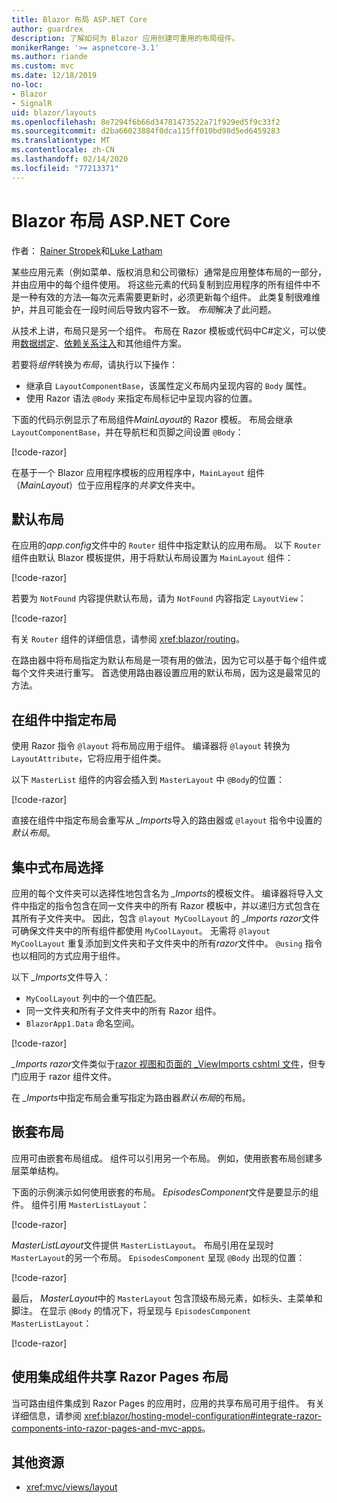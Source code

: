 ```yaml
---
title: Blazor 布局 ASP.NET Core
author: guardrex
description: 了解如何为 Blazor 应用创建可重用的布局组件。
monikerRange: '>= aspnetcore-3.1'
ms.author: riande
ms.custom: mvc
ms.date: 12/18/2019
no-loc:
- Blazor
- SignalR
uid: blazor/layouts
ms.openlocfilehash: 8e7294f6b66d34781473522a71f929ed5f9c33f2
ms.sourcegitcommit: d2ba66023884f0dca115ff010bd98d5ed6459283
ms.translationtype: MT
ms.contentlocale: zh-CN
ms.lasthandoff: 02/14/2020
ms.locfileid: "77213371"
---
```

# <a name="aspnet-core-opno-locblazor-layouts"></a>Blazor 布局 ASP.NET Core

作者： [Rainer Stropek](https://www.timecockpit.com)和[Luke Latham](https://github.com/guardrex)

某些应用元素（例如菜单、版权消息和公司徽标）通常是应用整体布局的一部分，并由应用中的每个组件使用。 将这些元素的代码复制到应用程序的所有组件中不是一种有效的方法&mdash;每次元素需要更新时，必须更新每个组件。 此类复制很难维护，并且可能会在一段时间后导致内容不一致。 *布局*解决了此问题。

从技术上讲，布局只是另一个组件。 布局在 Razor 模板或代码中C#定义，可以使用[数据绑定](xref:blazor/components#data-binding)、[依赖关系注入](xref:blazor/dependency-injection)和其他组件方案。

若要将*组件*转换为*布局*，请执行以下操作：

* 继承自 `LayoutComponentBase`，该属性定义布局内呈现内容的 `Body` 属性。
* 使用 Razor 语法 `@Body` 来指定布局标记中呈现内容的位置。

下面的代码示例显示了布局组件*MainLayout*的 Razor 模板。 布局会继承 `LayoutComponentBase`，并在导航栏和页脚之间设置 `@Body`：

[!code-razor[](layouts/sample_snapshot/3.x/MainLayout.razor?highlight=1,13)]

在基于一个 Blazor 应用程序模板的应用程序中，`MainLayout` 组件（*MainLayout*）位于应用程序的*共享*文件夹中。

## <a name="default-layout"></a>默认布局

在应用的*app.config*文件中的 `Router` 组件中指定默认的应用布局。 以下 `Router` 组件由默认 Blazor 模板提供，用于将默认布局设置为 `MainLayout` 组件：

[!code-razor[](layouts/sample_snapshot/3.x/App1.razor?highlight=3)]

若要为 `NotFound` 内容提供默认布局，请为 `NotFound` 内容指定 `LayoutView`：

[!code-razor[](layouts/sample_snapshot/3.x/App2.razor?highlight=6-9)]

有关 `Router` 组件的详细信息，请参阅 <xref:blazor/routing>。

在路由器中将布局指定为默认布局是一项有用的做法，因为它可以基于每个组件或每个文件夹进行重写。 首选使用路由器设置应用的默认布局，因为这是最常见的方法。

## <a name="specify-a-layout-in-a-component"></a>在组件中指定布局

使用 Razor 指令 `@layout` 将布局应用于组件。 编译器将 `@layout` 转换为 `LayoutAttribute`，它将应用于组件类。

以下 `MasterList` 组件的内容会插入到 `MasterLayout` 中 `@Body`的位置：

[!code-razor[](layouts/sample_snapshot/3.x/MasterList.razor?highlight=1)]

直接在组件中指定布局会重写从 *_Imports*导入的路由器或 `@layout` 指令中设置的*默认布局*。

## <a name="centralized-layout-selection"></a>集中式布局选择

应用的每个文件夹可以选择性地包含名为 *_Imports*的模板文件。 编译器将导入文件中指定的指令包含在同一文件夹中的所有 Razor 模板中，并以递归方式包含在其所有子文件夹中。 因此，包含 `@layout MyCoolLayout` 的 *_Imports razor*文件可确保文件夹中的所有组件都使用 `MyCoolLayout`。 无需将 `@layout MyCoolLayout` 重复添加到文件夹和子文件夹中的所有*razor*文件中。 `@using` 指令也以相同的方式应用于组件。

以下 *_Imports*文件导入：

* `MyCoolLayout` 列中的一个值匹配。
* 同一文件夹和所有子文件夹中的所有 Razor 组件。
* `BlazorApp1.Data` 命名空间。
 
[!code-razor[](layouts/sample_snapshot/3.x/_Imports.razor)]

*_Imports razor*文件类似于[razor 视图和页面的 _ViewImports cshtml 文件](xref:mvc/views/layout#importing-shared-directives)，但专门应用于 razor 组件文件。

在 *_Imports*中指定布局会重写指定为路由器*默认布局*的布局。

## <a name="nested-layouts"></a>嵌套布局

应用可由嵌套布局组成。 组件可以引用另一个布局。 例如，使用嵌套布局创建多层菜单结构。

下面的示例演示如何使用嵌套的布局。 *EpisodesComponent*文件是要显示的组件。 组件引用 `MasterListLayout`：

[!code-razor[](layouts/sample_snapshot/3.x/EpisodesComponent.razor?highlight=1)]

*MasterListLayout*文件提供 `MasterListLayout`。 布局引用在呈现时 `MasterLayout`的另一个布局。 `EpisodesComponent` 呈现 `@Body` 出现的位置：

[!code-razor[](layouts/sample_snapshot/3.x/MasterListLayout.razor?highlight=1,9)]

最后， *MasterLayout*中的 `MasterLayout` 包含顶级布局元素，如标头、主菜单和脚注。 在显示 `@Body` 的情况下，将呈现与 `EpisodesComponent` `MasterListLayout`：

[!code-razor[](layouts/sample_snapshot/3.x/MasterLayout.razor?highlight=6)]

## <a name="share-a-razor-pages-layout-with-integrated-components"></a>使用集成组件共享 Razor Pages 布局

当可路由组件集成到 Razor Pages 的应用时，应用的共享布局可用于组件。 有关详细信息，请参阅 <xref:blazor/hosting-model-configuration#integrate-razor-components-into-razor-pages-and-mvc-apps>。

## <a name="additional-resources"></a>其他资源

* <xref:mvc/views/layout>
